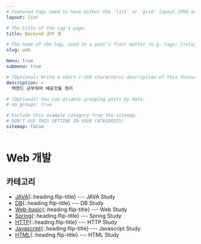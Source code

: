 ```yaml
---
# Featured tags need to have either the `list` or `grid` layout (PRO only).
layout: list

# The title of the tag's page.
title: Backend 공부 중

# The name of the tag, used in a post's front matter (e.g. tags: [<slug>]).
slug: web

menu: true
submenu: true

# (Optional) Write a short (~150 characters) description of this featured tag.
description: >
  백엔드 공부하며 배운것들 정리

# (Optional) You can disable grouping posts by date.
# no_groups: true

# Exclude this example category from the sitemap.
# DON'T USE THIS SETTING IN YOUR CATEGORIES!
sitemap: false
---
```




# Web 개발

## 카테고리

* [JAVA]{:.heading.flip-title} --- JAVA Study
* [DB]{:.heading.flip-title} --- DB Study
* [Web-basic]{:.heading.flip-title} --- Web Study
* [Spring]{:.heading.flip-title} --- Spring Study
* [HTTP]{:.heading.flip-title} --- HTTP Study
* [Javascript]{:.heading.flip-title} --- Javascript Study
* [HTML]{:.heading.flip-title} --- HTML Study

[JAVA]: /java/
[DB]: /db/
[Web-basic]: /web-basic/
[Spring]: /spring/
[HTTP]: /http/
[Javascript]: /javascript/
[HTML]: /html/
